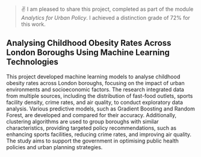 > ✌️ I am pleased to share this project, completed as part of the module <em>Analytics for Urban Policy</em>. I achieved a distinction grade of 72% for this work.
<h2> Analysing Childhood Obesity Rates Across London Boroughs Using Machine Learning Technologies </h2>
This project developed machine learning models to analyse childhood obesity rates across London boroughs, focusing on the impact of urban environments and socioeconomic factors. The research integrated data from multiple sources, including the distribution of fast-food outlets, sports facility density, crime rates, and air quality, to conduct exploratory data analysis. Various predictive models, such as Gradient Boosting and Random Forest, are developed and compared for their accuracy. Additionally, clustering algorithms are used to group boroughs with similar characteristics, providing targeted policy recommendations, such as enhancing sports facilities, reducing crime rates, and improving air quality. The study aims to support the government in optimising public health policies and urban planning strategies.

